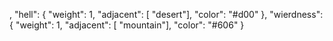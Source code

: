 ,
  "hell": {
    "weight": 1,
    "adjacent": [ "desert"],
    "color": "#d00"
  },
  "wierdness": {
    "weight": 1,
    "adjacent": [ "mountain"],
    "color": "#606"
  }